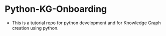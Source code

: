 # Python-KG-Onboarding
* This is a tutorial repo for python development and for Knowledge Graph creation using python.
